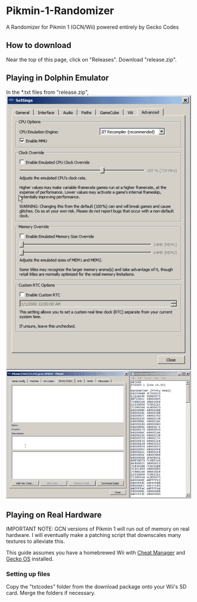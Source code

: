 # Pikmin-1-Randomizer
A Randomizer for Pikmin 1 (GCN/Wii) powered entirely by Gecko Codes

## How to download
Near the top of this page, click on "Releases".  Download "release.zip".

## Playing in Dolphin Emulator
In the \*.txt files from "release.zip", 
![Extendo-RAM Tutorial](https://raw.githubusercontent.com/Minty-Meeo/Pikmin-1-Randomizer/master/docs/Extendo-RAM-tuto.gif)
![Gecko Codes Tutorial](https://raw.githubusercontent.com/Minty-Meeo/Pikmin-1-Randomizer/master/docs/Gecko-Codes-tuto.gif)

## Playing on Real Hardware
IMPORTANT NOTE: GCN versions of Pikmin 1 will run out of memory on real hardware.  I will eventually make a patching script that downscales many textures to alleviate this.

This guide assumes you have a homebrewed Wii with [Cheat Manager](https://wiibrew.org/wiki/CheatManager) and [Gecko OS](https://wiibrew.org/wiki/Gecko_OS) installed. 

### Setting up files
Copy the "txtcodes" folder from the download package onto your Wii's SD card.  Merge the folders if necessary.
